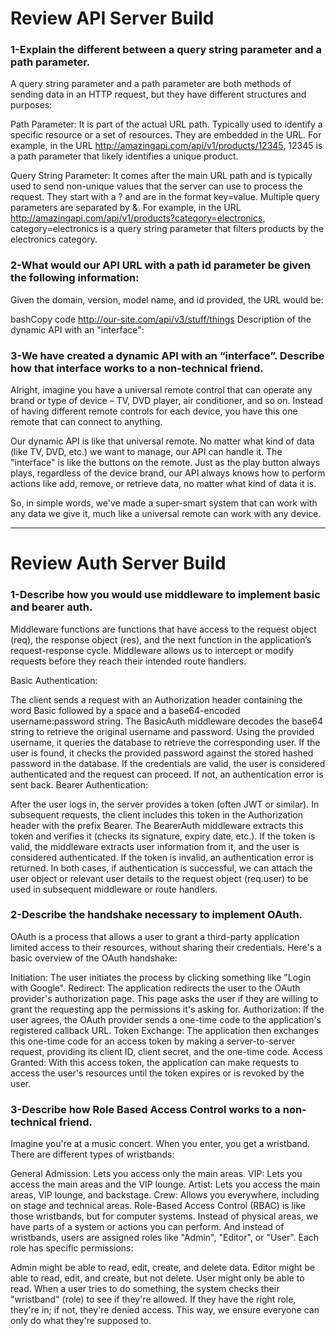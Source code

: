 # Review API Server Build
### 1-Explain the different between a query string parameter and a path parameter.

A query string parameter and a path parameter are both methods of sending data in an HTTP request, but they have different structures and purposes:

Path Parameter: It is part of the actual URL path. Typically used to identify a specific resource or a set of resources. They are embedded in the URL. For example, in the URL http://amazingapi.com/api/v1/products/12345, 12345 is a path parameter that likely identifies a unique product.

Query String Parameter: It comes after the main URL path and is typically used to send non-unique values that the server can use to process the request. They start with a ? and are in the format key=value. Multiple query parameters are separated by &. For example, in the URL http://amazingapi.com/api/v1/products?category=electronics, category=electronics is a query string parameter that filters products by the electronics category.

### 2-What would our API URL with a path id parameter be given the following information:
Given the domain, version, model name, and id provided, the URL would be:

bashCopy code
http://our-site.com/api/v3/stuff/things
Description of the dynamic API with an "interface":


### 3-We have created a dynamic API with an “interface”. Describe how that interface works to a non-technical friend.
Alright, imagine you have a universal remote control that can operate any brand or type of device – TV, DVD player, air conditioner, and so on. Instead of having different remote controls for each device, you have this one remote that can connect to anything.

Our dynamic API is like that universal remote. No matter what kind of data (like TV, DVD, etc.) we want to manage, our API can handle it. The "interface" is like the buttons on the remote. Just as the play button always plays, regardless of the device brand, our API always knows how to perform actions like add, remove, or retrieve data, no matter what kind of data it is.

So, in simple words, we've made a super-smart system that can work with any data we give it, much like a universal remote can work with any device.
*** 
# Review Auth Server Build

### 1-Describe how you would use middleware to implement basic and bearer auth.

Middleware functions are functions that have access to the request object (req), the response object (res), and the next function in the application’s request-response cycle. Middleware allows us to intercept or modify requests before they reach their intended route handlers.

Basic Authentication:

The client sends a request with an Authorization header containing the word Basic followed by a space and a base64-encoded username:password string.
The BasicAuth middleware decodes the base64 string to retrieve the original username and password.
Using the provided username, it queries the database to retrieve the corresponding user.
If the user is found, it checks the provided password against the stored hashed password in the database.
If the credentials are valid, the user is considered authenticated and the request can proceed. If not, an authentication error is sent back.
Bearer Authentication:

After the user logs in, the server provides a token (often JWT or similar).
In subsequent requests, the client includes this token in the Authorization header with the prefix Bearer.
The BearerAuth middleware extracts this token and verifies it (checks its signature, expiry date, etc.).
If the token is valid, the middleware extracts user information from it, and the user is considered authenticated.
If the token is invalid, an authentication error is returned.
In both cases, if authentication is successful, we can attach the user object or relevant user details to the request object (req.user) to be used in subsequent middleware or route handlers.

### 2-Describe the handshake necessary to implement OAuth.

OAuth is a process that allows a user to grant a third-party application limited access to their resources, without sharing their credentials. Here's a basic overview of the OAuth handshake:

Initiation: The user initiates the process by clicking something like "Login with Google".
Redirect: The application redirects the user to the OAuth provider's authorization page. This page asks the user if they are willing to grant the requesting app the permissions it's asking for.
Authorization: If the user agrees, the OAuth provider sends a one-time code to the application's registered callback URL.
Token Exchange: The application then exchanges this one-time code for an access token by making a server-to-server request, providing its client ID, client secret, and the one-time code.
Access Granted: With this access token, the application can make requests to access the user's resources until the token expires or is revoked by the user.


### 3-Describe how Role Based Access Control works to a non-technical friend.

Imagine you're at a music concert. When you enter, you get a wristband. There are different types of wristbands:

General Admission: Lets you access only the main areas.
VIP: Lets you access the main areas and the VIP lounge.
Artist: Lets you access the main areas, VIP lounge, and backstage.
Crew: Allows you everywhere, including on stage and technical areas.
Role-Based Access Control (RBAC) is like those wristbands, but for computer systems. Instead of physical areas, we have parts of a system or actions you can perform. And instead of wristbands, users are assigned roles like "Admin", "Editor", or "User". Each role has specific permissions:

Admin might be able to read, edit, create, and delete data.
Editor might be able to read, edit, and create, but not delete.
User might only be able to read.
When a user tries to do something, the system checks their "wristband" (role) to see if they're allowed. If they have the right role, they're in; if not, they're denied access. This way, we ensure everyone can only do what they're supposed to.
